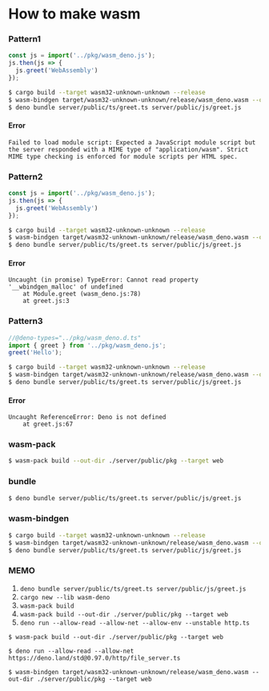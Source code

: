 # How to make wasm

### Pattern1
```typescript
const js = import('../pkg/wasm_deno.js');
js.then(js => {
  js.greet('WebAssembly')
});
```
```bash
$ cargo build --target wasm32-unknown-unknown --release
$ wasm-bindgen target/wasm32-unknown-unknown/release/wasm_deno.wasm --out-dir ./server/public/pkg
$ deno bundle server/public/ts/greet.ts server/public/js/greet.js
```
#### Error
```
Failed to load module script: Expected a JavaScript module script but the server responded with a MIME type of "application/wasm". Strict MIME type checking is enforced for module scripts per HTML spec.
```

### Pattern2
```typescript
const js = import('../pkg/wasm_deno.js');
js.then(js => {
  js.greet('WebAssembly')
});
```
```bash
$ cargo build --target wasm32-unknown-unknown --release
$ wasm-bindgen target/wasm32-unknown-unknown/release/wasm_deno.wasm --out-dir ./server/public/pkg --target web
$ deno bundle server/public/ts/greet.ts server/public/js/greet.js
```
#### Error
```
Uncaught (in promise) TypeError: Cannot read property '__wbindgen_malloc' of undefined
    at Module.greet (wasm_deno.js:78)
    at greet.js:3
```

### Pattern3
```typescript
//@deno-types="../pkg/wasm_deno.d.ts"
import { greet } from '../pkg/wasm_deno.js';
greet('Hello');
```
```bash
$ cargo build --target wasm32-unknown-unknown --release
$ wasm-bindgen target/wasm32-unknown-unknown/release/wasm_deno.wasm --out-dir ./server/public/pkg --target deno
$ deno bundle server/public/ts/greet.ts server/public/js/greet.js
```
#### Error
```
Uncaught ReferenceError: Deno is not defined
    at greet.js:67
```













### wasm-pack
```bash
$ wasm-pack build --out-dir ./server/public/pkg --target web
```

### bundle
```bash
$ deno bundle server/public/ts/greet.ts server/public/js/greet.js
```

### wasm-bindgen
```bash
$ cargo build --target wasm32-unknown-unknown --release
$ wasm-bindgen target/wasm32-unknown-unknown/release/wasm_deno.wasm --out-dir ./server/public/pkg --target deno
$ deno bundle server/public/ts/greet.ts server/public/js/greet.js
```

### MEMO
1. `deno bundle server/public/ts/greet.ts server/public/js/greet.js`
1. `cargo new --lib wasm-deno`
1. `wasm-pack build`
  1. `wasm-pack build --out-dir ./server/public/pkg --target web`
1. `deno run --allow-read --allow-net --allow-env --unstable http.ts` 

```
$ wasm-pack build --out-dir ./server/public/pkg --target web
```
```
$ deno run --allow-read --allow-net https://deno.land/std@0.97.0/http/file_server.ts
```
```
$ wasm-bindgen target/wasm32-unknown-unknown/release/wasm_deno.wasm --out-dir ./server/public/pkg --target web
```
